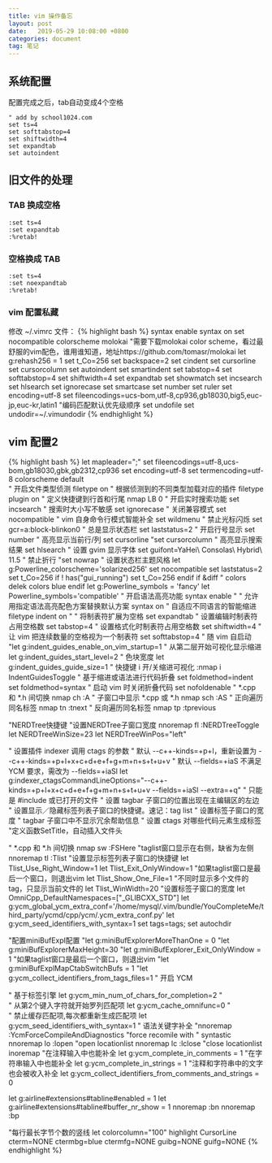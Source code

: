```yaml
---
title: vim 操作备忘
layout: post
date:   2019-05-29 10:08:00 +0800
categories: document
tag: 笔记
---
```

## 系统配置
配置完成之后，tab自动变成4个空格
```
" add by school1024.com
set ts=4
set softtabstop=4
set shiftwidth=4
set expandtab
set autoindent
```


## 旧文件的处理

### TAB 换成空格
```
:set ts=4
:set expandtab
:%retab!
```

### 空格换成 TAB
```
:set ts=4
:set noexpandtab
:%retab!
```

### vim 配置私藏
修改 ~/.vimrc 文件：
{% highlight bash %}
syntax enable
syntax on
set nocompatible
colorscheme molokai "需要下载molokai color scheme，看过最舒服的vim配色，谁用谁知道，地址https://github.com/tomasr/molokai
let g:rehash256 = 1
set t_Co=256
set backspace=2
set cindent
set cursorline
set cursorcolumn
set autoindent
set smartindent
set tabstop=4
set softtabstop=4
set shiftwidth=4
set expandtab
set showmatch
set incsearch
set hlsearch
set ignorecase
set smartcase
set number
set ruler
set encoding=utf-8
set fileencodings=ucs-bom,utf-8,cp936,gb18030,big5,euc-jp,euc-kr,latin1 "编码匹配默认优先级顺序
set undofile
set undodir=~/.vimundodir
{% endhighlight %}

## vim 配置2
{% highlight bash %}
let mapleader=";"
set fileencodings=utf-8,ucs-bom,gb18030,gbk,gb2312,cp936
set encoding=utf-8
set termencoding=utf-8
colorscheme default  
" 开启文件类型侦测
filetype on
" 根据侦测到的不同类型加载对应的插件
filetype plugin on
" 定义快捷键到行首和行尾
nmap LB 0
" 开启实时搜索功能
set incsearch
" 搜索时大小写不敏感
set ignorecase
" 关闭兼容模式
set nocompatible
" vim 自身命令行模式智能补全
set wildmenu
" 禁止光标闪烁
set gcr=a:block-blinkon0
" 总是显示状态栏
set laststatus=2
" 开启行号显示
set number
" 高亮显示当前行/列
set cursorline
"set cursorcolumn
" 高亮显示搜索结果
set hlsearch
" 设置 gvim 显示字体
set guifont=YaHei\ Consolas\ Hybrid\ 11.5
" 禁止折行
"set nowrap
" 设置状态栏主题风格
let g:Powerline_colorscheme='solarized256'
set nocompatible
set laststatus=2
set t_Co=256
if ! has("gui_running")
    set t_Co=256
endif
if &diff
"    colors delek
    colors blue
endif
let g:Powerline_symbols = 'fancy'
let Powerline_symbols='compatible'
" 开启语法高亮功能
syntax enable
" " 允许用指定语法高亮配色方案替换默认方案
syntax on
" 自适应不同语言的智能缩进
filetype indent on
" " 将制表符扩展为空格
set expandtab
" 设置编辑时制表符占用空格数
set tabstop=4
" 设置格式化时制表符占用空格数
set shiftwidth=4
" 让 vim 把连续数量的空格视为一个制表符
set softtabstop=4
" 随 vim 自启动
"let g:indent_guides_enable_on_vim_startup=1
" 从第二层开始可视化显示缩进
let g:indent_guides_start_level=2
" 色块宽度
let g:indent_guides_guide_size=1
" 快捷键 i 开/关缩进可视化
:nmap <silent> <Leader>i <Plug>IndentGuidesToggle
" 基于缩进或语法进行代码折叠
set foldmethod=indent
set foldmethod=syntax
" 启动 vim 时关闭折叠代码
set nofoldenable
" *.cpp 和 *.h 间切换
nmap <Leader>ch :A<CR>
" 子窗口中显示 *.cpp 或 *.h
nmap <Leader>sch :AS<CR>
" 正向遍历同名标签
nmap <Leader>tn :tnext<CR>
" 反向遍历同名标签
nmap <Leader>tp :tprevious<CR>

"NERDTree快捷键
"设置NERDTree子窗口宽度
nnoremap <silent> fl :NERDTreeToggle<CR>
let NERDTreeWinSize=23
let NERDTreeWinPos="left"

" 设置插件 indexer 调用 ctags 的参数
" 默认 --c++-kinds=+p+l，重新设置为 --c++-kinds=+p+l+x+c+d+e+f+g+m+n+s+t+u+v
" 默认 --fields=+iaS 不满足 YCM 要求，需改为 --fields=+iaSl
let g:indexer_ctagsCommandLineOptions="--c++-kinds=+p+l+x+c+d+e+f+g+m+n+s+t+u+v --fields=+iaSl --extra=+q"
" 只能是 #include 或已打开的文件
" 设置 tagbar 子窗口的位置出现在主编辑区的左边 
" 设置显示／隐藏标签列表子窗口的快捷键。速记：tag list 
" 设置标签子窗口的宽度 
" tagbar 子窗口中不显示冗余帮助信息 
" 设置 ctags 对哪些代码元素生成标签
"定义函数SetTitle，自动插入文件头

" *.cpp 和 *.h 间切换
nmap <silent> <Leader>sw :FSHere<cr>
"taglist窗口显示在右侧，缺省为左侧
nnoremap <silent> tl :Tlist<CR>    "设置显示标签列表子窗口的快捷键
let Tlist_Use_Right_Window=1
let Tlist_Exit_OnlyWindow=1          "如果taglist窗口是最后一个窗口，则退出vim
let Tlist_Show_One_File=1           "不同时显示多个文件的tag，只显示当前文件的
let Tlist_WinWidth=20                 "设置标签子窗口的宽度
let OmniCpp_DefaultNamespaces=["_GLIBCXX_STD"]
let g:ycm_global_ycm_extra_conf='/home/mysql/.vim/bundle/YouCompleteMe/third_party/ycmd/cpp/ycm/.ycm_extra_conf.py'
let g:ycm_seed_identifiers_with_syntax=1
set tags=tags;
set autochdir

"配置miniBufExpl配置
"let g:miniBufExplorerMoreThanOne = 0
"let g:miniBufExplorerMaxHeight=30
"let g:miniBufExplorer_Exit_OnlyWindow = 1          "如果taglist窗口是最后一个窗口，则退出vim
"let g:miniBufExplMapCtabSwitchBufs = 1
"let g:ycm_collect_identifiers_from_tags_files=1   " 开启 YCM

" 基于标签引擎
let g:ycm_min_num_of_chars_for_completion=2   "   
" 从第2个键入字符就开始罗列匹配项
let g:ycm_cache_omnifunc=0    "   
" 禁止缓存匹配项,每次都重新生成匹配项
let g:ycm_seed_identifiers_with_syntax=1  " 语法关键字补全
"nnoremap <F5> :YcmForceCompileAndDiagnostics<CR>  "force recomile with
" syntastic
nnoremap <leader>lo :lopen<CR>   "open locationlist
nnoremap <leader>lc :lclose<CR>  "close locationlist
inoremap <leader><leader> <C-x><C-o>
"在注释输入中也能补全
let g:ycm_complete_in_comments = 1 
"在字符串输入中也能补全
let g:ycm_complete_in_strings = 1 
"注释和字符串中的文字也会被收入补全
let g:ycm_collect_identifiers_from_comments_and_strings = 0 

let g:airline#extensions#tabline#enabled = 1
let g:airline#extensions#tabline#buffer_nr_show = 1
nnoremap <C-N> :bn<CR>
nnoremap <C-P> :bp<CR>

"每行最长字节个数的竖线
let colorcolumn="100"
highlight CursorLine cterm=NONE ctermbg=blue ctermfg=NONE guibg=NONE guifg=NONE
{% endhighlight %}
